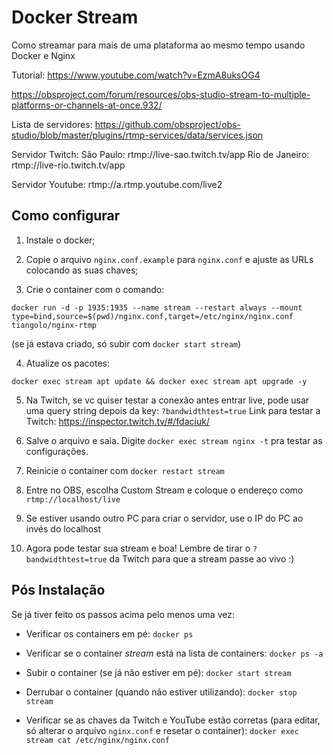 # Docker Stream

Como streamar para mais de uma plataforma ao mesmo tempo usando Docker e Nginx

Tutorial:
https://www.youtube.com/watch?v=EzmA8uksOG4

https://obsproject.com/forum/resources/obs-studio-stream-to-multiple-platforms-or-channels-at-once.932/

Lista de servidores:
https://github.com/obsproject/obs-studio/blob/master/plugins/rtmp-services/data/services.json

Servidor Twitch:
São Paulo: rtmp://live-sao.twitch.tv/app
Rio de Janeiro: rtmp://live-rio.twitch.tv/app

Servidor Youtube:
rtmp://a.rtmp.youtube.com/live2

## Como configurar 

1. Instale o docker;

2. Copie o arquivo `nginx.conf.example` para `nginx.conf` e ajuste as URLs colocando as suas chaves;

3. Crie o container com o comando:

```console
docker run -d -p 1935:1935 --name stream --restart always --mount type=bind,source=$(pwd)/nginx.conf,target=/etc/nginx/nginx.conf tiangolo/nginx-rtmp
```

(se já estava criado, só subir com `docker start stream`)

4. Atualize os pacotes: 

```console
docker exec stream apt update && docker exec stream apt upgrade -y
```

5. Na Twitch, se vc quiser testar a conexão antes entrar live, pode usar uma query string depois da key: `?bandwidthtest=true`
Link para testar a Twitch: https://inspector.twitch.tv/#/fdaciuk/

6. Salve o arquivo e saia. Digite `docker exec stream nginx -t` pra testar as configurações.

7. Reinicie o container com `docker restart stream`

8. Entre no OBS, escolha Custom Stream e coloque o endereço como `rtmp://localhost/live`

9. Se estiver usando outro PC para criar o servidor, use o IP do PC ao invés do localhost

10. Agora pode testar sua stream e boa! Lembre de tirar o `?bandwidthtest=true` da Twitch para que a stream passe ao vivo :)

## Pós Instalação

Se já tiver feito os passos acima pelo menos uma vez:

- Verificar os containers em pé:
`docker ps`

- Verificar se o container _stream_ está na lista de containers:
`docker ps -a`

- Subir o container (se já não estiver em pé):
`docker start stream`

- Derrubar o container (quando não estiver utilizando):
`docker stop stream`

- Verificar se as chaves da Twitch e YouTube estão corretas (para editar, só alterar o arquivo `nginx.conf` e resetar o container):
`docker exec stream cat /etc/nginx/nginx.conf`
